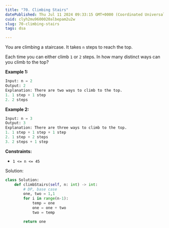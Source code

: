 ```yaml
---
title: "70. Climbing Stairs"
datePublished: Thu Jul 11 2024 09:33:15 GMT+0000 (Coordinated Universal Time)
cuid: clyh2mu9600020albepam2u2w
slug: 70-climbing-stairs
tags: dsa

---
```


You are climbing a staircase. It takes `n` steps to reach the top.

Each time you can either climb `1` or `2` steps. In how many distinct ways can you climb to the top?

**Example 1:**

```python
Input: n = 2
Output: 2
Explanation: There are two ways to climb to the top.
1. 1 step + 1 step
2. 2 steps
```

**Example 2:**

```python
Input: n = 3
Output: 3
Explanation: There are three ways to climb to the top.
1. 1 step + 1 step + 1 step
2. 1 step + 2 steps
3. 2 steps + 1 step
```

**Constraints:**

* `1 <= n <= 45`
    

Solution:

```python
class Solution:
    def climbStairs(self, n: int) -> int:
        # DP, base case
        one, two = 1,1
        for i in range(n-1):
            temp = one
            one = one + two
            two = temp

        return one
```